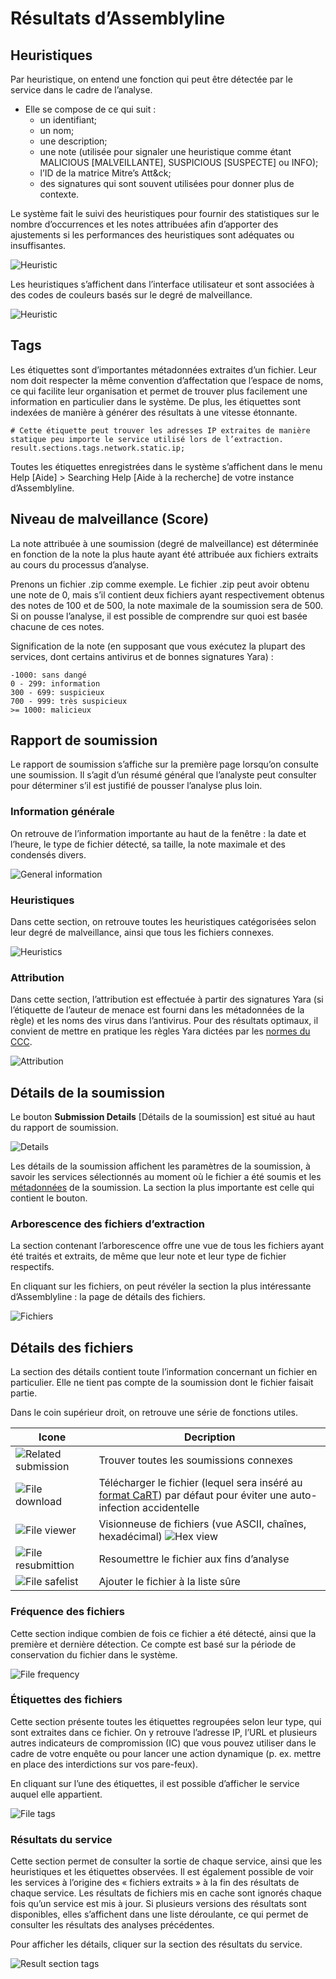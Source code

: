 # Résultats d’Assemblyline

## Heuristiques

Par heuristique, on entend une fonction qui peut être détectée par le service dans le cadre de l’analyse.
- Elle se compose de ce qui suit :
    - un identifiant;
    - un nom;
    - une description;
    - une note (utilisée pour signaler une heuristique comme étant MALICIOUS [MALVEILLANTE], SUSPICIOUS [SUSPECTE] ou INFO);
    - l’ID de la matrice Mitre’s Att&ck;
    - des signatures qui sont souvent utilisées pour donner plus de contexte.

Le système fait le suivi des heuristiques pour fournir des statistiques sur le nombre d’occurrences et les notes attribuées afin d’apporter des ajustements si les performances des heuristiques sont adéquates ou insuffisantes.

![Heuristic](./images/heuristic.png)

Les heuristiques s’affichent dans l’interface utilisateur et sont associées à des codes de couleurs basés sur le degré de malveillance.

![Heuristic](./images/heuristic2.png)

## Tags
Les étiquettes sont d’importantes métadonnées extraites d’un fichier. Leur nom doit respecter la même convention d’affectation que l’espace de noms, ce qui facilite leur organisation et permet de trouver plus facilement une information en particulier dans le système. De plus, les étiquettes sont indexées de manière à générer des résultats à une vitesse étonnante.

```
# Cette étiquette peut trouver les adresses IP extraites de manière statique peu importe le service utilisé lors de l’extraction.
result.sections.tags.network.static.ip;
```

Toutes les étiquettes enregistrées dans le système s’affichent dans le menu Help [Aide] > Searching Help [Aide à la recherche] de votre instance d’Assemblyline.


## Niveau de malveillance (Score)
La note attribuée à une soumission (degré de malveillance) est déterminée en fonction de la note la plus haute ayant été attribuée aux fichiers extraits au cours du processus d’analyse.

Prenons un fichier .zip comme exemple. Le fichier .zip peut avoir obtenu une note de 0, mais s’il contient deux fichiers ayant respectivement obtenus des notes de 100 et de 500, la note maximale de la soumission sera de 500. Si on pousse l’analyse, il est possible de comprendre sur quoi est basée chacune de ces notes.

Signification de la note (en supposant que vous exécutez la plupart des services, dont certains antivirus et de bonnes signatures Yara) :

```
-1000: sans dangé
0 - 299: information
300 - 699: suspicieux
700 - 999: très suspicieux
>= 1000: malicieux
```

## Rapport de soumission
Le rapport de soumission s’affiche sur la première page lorsqu’on consulte une soumission. Il s’agit d’un résumé général que l’analyste peut consulter pour déterminer s’il est justifié de pousser l’analyse plus loin.


### Information générale
On retrouve de l’information importante au haut de la fenêtre : la date et l’heure, le type de fichier détecté, sa taille, la note maximale et des condensés divers.

![General information](./images/report_gi.png)

### Heuristiques
Dans cette section, on retrouve toutes les heuristiques catégorisées selon leur degré de malveillance, ainsi que tous les fichiers connexes.

![Heuristics](./images/report_heuristics.png)

### Attribution
Dans cette section, l’attribution est effectuée à partir des signatures Yara (si l’étiquette de l’auteur de menace est fourni dans les métadonnées de la règle) et les noms des virus dans l’antivirus.
Pour des résultats optimaux, il convient de mettre en pratique les règles Yara dictées par les [normes du CCC](https://github.com/CybercentreCanada/CCCS-Yara).

![Attribution](./images/report_attribution.png)


## Détails de la soumission
Le bouton **Submission Details** [Détails de la soumission] est situé au haut du rapport de soumission.

![Details](./images/report_viewdetails.png)

Les détails de la soumission affichent les paramètres de la soumission, à savoir les services sélectionnés au moment où le fichier a été soumis et les [métadonnées](../../integration/python/#submit-a-file-or-url-for-analysis) de la soumission. La section la plus importante est celle qui contient le bouton.


### Arborescence des fichiers d’extraction
La section contenant l’arborescence offre une vue de tous les fichiers ayant été traités et extraits, de même que leur note et leur type de fichier respectifs.

En cliquant sur les fichiers, on peut révéler la section la plus intéressante d’Assemblyline : la page de détails des fichiers.

![Fichiers](./images/report_files.png)


## Détails des fichiers
La section des détails contient toute l’information concernant un fichier en particulier. Elle ne tient pas compte de la soumission dont le fichier faisait partie.

Dans le coin supérieur droit, on retrouve une série de fonctions utiles.

|Icone|Decription|
|----|----|
| ![Related submission](./images/icon_related_submission.png) | Trouver toutes les soumissions connexes |
| ![File download](./images/icon_download.png) | Télécharger le fichier (lequel sera inséré au [format CaRT](https://pypi.org/project/cart/)) par défaut pour éviter une auto-infection accidentelle |
| ![File viewer](./images/icon_fileviewer.png) | Visionneuse de fichiers (vue ASCII, chaînes, hexadécimal) ![Hex view](./images/hex.png)|
| ![File resubmittion](./images/icon_resubmit.png) | Resoumettre le fichier aux fins d’analyse |
| ![File safelist](./images/icon_safelist.png) | Ajouter le fichier à la liste sûre |

### Fréquence des fichiers
Cette section indique combien de fois ce fichier a été détecté, ainsi que la première et dernière détection. Ce compte est basé sur la période de conservation du fichier dans le système.

![File frequency](./images/file_freq.png)

### Étiquettes des fichiers
Cette section présente toutes les étiquettes regroupées selon leur type, qui sont extraites dans ce fichier. On y retrouve l’adresse IP, l’URL et plusieurs autres indicateurs de compromission (IC) que vous pouvez utiliser dans le cadre de votre enquête ou pour lancer une action dynamique (p. ex. mettre en place des interdictions sur vos pare-feux).

En cliquant sur l’une des étiquettes, il est possible d’afficher le service auquel elle appartient.

![File tags](./images/file_tags.png)

### Résultats du service
Cette section permet de consulter la sortie de chaque service, ainsi que les heuristiques et les étiquettes observées. Il est également possible de voir les services à l’origine des « fichiers extraits » à la fin des résultats de chaque service. Les résultats de fichiers mis en cache sont ignorés chaque fois qu’un service est mis à jour. Si plusieurs versions des résultats sont disponibles, elles s’affichent dans une liste déroulante, ce qui permet de consulter les résultats des analyses précédentes.

Pour afficher les détails, cliquer sur la section des résultats du service.

![Result section tags](./images/results_section.png)
